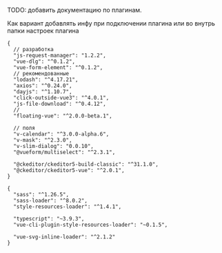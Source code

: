 TODO: добавить документацию по плагинам.

Как вариант добавлять инфу при подключении плагина или во внутрь папки настроек плагина

```json5
{
  // разработка
  "js-request-manager": "1.2.2",
  "vue-dlg": "^0.1.2",
  "vue-form-element": "^0.1.2",
  // рекомендованные
  "lodash": "^4.17.21",
  "axios": "^0.24.0",
  "dayjs": "^1.10.7",
  "click-outside-vue3": "^4.0.1",
  "js-file-download": "^0.4.12",
  // 
  "floating-vue": "^2.0.0-beta.1",

  // поля
  "v-calendar": "^3.0.0-alpha.6",
  "v-mask": "^2.3.0",
  "v-slim-dialog": "0.0.10",
  "@vueform/multiselect": "^2.3.1",
  
  "@ckeditor/ckeditor5-build-classic": "^31.1.0",
  "@ckeditor/ckeditor5-vue": "^2.0.1",
}
```

```json5
{
  "sass": "^1.26.5",
  "sass-loader": "^8.0.2",
  "style-resources-loader": "^1.4.1",
  
  "typescript": "~3.9.3",
  "vue-cli-plugin-style-resources-loader": "~0.1.5",

  "vue-svg-inline-loader": "^2.1.2"
}
```